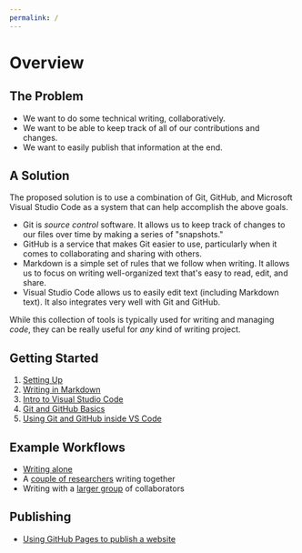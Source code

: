 ```yaml
---
permalink: /
---
```

# Overview

## The Problem

* We want to do some technical writing, collaboratively.
* We want to be able to keep track of all of our contributions and changes.
* We want to easily publish that information at the end.

## A Solution

The proposed solution is to use a combination of Git, GitHub, and Microsoft Visual Studio Code as a system that can help accomplish the above goals.

* Git is *source control* software. It allows us to keep track of changes to our files over time by making a series of "snapshots."
* GitHub is a service that makes Git easier to use, particularly when it comes to collaborating and sharing with others.
* Markdown is a simple set of rules that we follow when writing. It allows us to focus on writing well-organized text that's easy to read, edit, and share.
* Visual Studio Code allows us to easily edit text (including Markdown text). It also integrates very well with Git and GitHub.

While this collection of tools is typically used for writing and managing *code*, they can be really useful for *any* kind of writing project.

## Getting Started

1. [Setting Up](settingup.md)
2. [Writing in Markdown](markdown.md)
3. [Intro to Visual Studio Code](vscode.md)
4. [Git and GitHub Basics](sourcecontrol.md)
5. [Using Git and GitHub inside VS Code](vscodegit.md)

## Example Workflows

* [Writing alone](writingalone.md)
* A [couple of researchers](twowriters.md) writing together
* Writing with a [larger group](largergroup.md) of collaborators

## Publishing

* [Using GitHub Pages to publish a website](githubpages.md)
